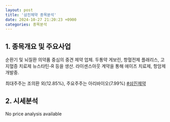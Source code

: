 ```yaml
---
layout: post
title: '삼진제약 종목분석'
date: 2024-10-27 21:20:23 +0900
categories: 종목분석
---
```


## 1. 종목개요 및 주요사업

순환기 및 뇌질환 의약품 중심의 중견 제약 업체. 두통약 게보린, 항혈전제 플래리스, 고지혈증 치료제 뉴스타틴-R 등을 생산. 라이센스아웃 계약을 통해 에이즈 치료제, 항암제 개발중.

최대주주는 조의환 외(12.85%), 주요주주는 아리바이오(7.99%)
[#삼진제약](#)

## 2. 시세분석

No price analysis available
